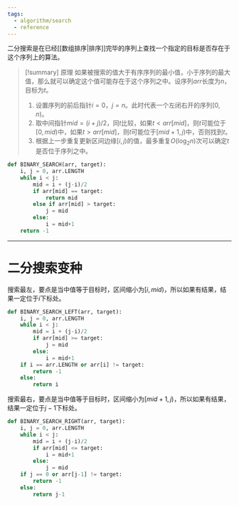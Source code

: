 ```yaml
---
tags:
  - algorithm/search
  - reference
---
```

二分搜索是在已经[[数组排序|排序]]完毕的序列上查找一个指定的目标是否存在于这个序列上的算法。

> [!summary] 原理
> 如果被搜索的值大于有序序列的最小值，小于序列的最大值，那么就可以确定这个值可能存在于这个序列之中。设序列$arr$长度为$n$，目标为$t$。
> 1. 设置序列的前后指针$i=0$，$j=n$。此时代表一个左闭右开的序列$[0, n)$。
> 2. 取中间指针$mid=(i+j)/2$，同$t$比较，如果$t<arr[mid]$，则$t$可能位于$[0,mid)$中，如果$t>arr[mid]$，则$t$可能位于$[mid+1, j)$中，否则找到$t$。
> 3. 根据上一步重复更新区间边缘$[i, j)$的值，最多重复$O(\log_2n)$次可以确定$t$是否位于序列之中。

```python
def BINARY_SEARCH(arr, target):
	i, j = 0, arr.LENGTH
	while i < j:
		mid = i + (j-i)/2
		if arr[mid] == target:
			return mid
		else if arr[mid] > target:
			j = mid
		else:
			i = mid+1
	return -1
```

---

# 二分搜索变种

搜索最左，要点是当中值等于目标时，区间缩小为$[i, mid)$，所以如果有结果，结果一定位于$i$下标处。

```python
def BINARY_SEARCH_LEFT(arr, target):
	i, j = 0, arr.LENGTH
	while i < j:
		mid = i + (j-i)/2
		if arr[mid] >= target:
			j = mid
		else:
			i = mid+1
	if i == arr.LENGTH or arr[i] != target:
		return -1
	else:
		return i
```

搜索最右，要点是当中值等于目标时，区间缩小为$[mid+1, j)$，所以如果有结果，结果一定位于$j-1$下标处。

```python
def BINARY_SEARCH_RIGHT(arr, target):
	i, j = 0, arr.LENGTH
	while i < j:
		mid = i + (j-i)/2
		if arr[mid] <= target:
			i = mid+1
		else:
			j = mid
	if j == 0 or arr[j-1] != target:
		return -1
	else:
		return j-1
```